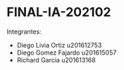 # FINAL-IA-202102
 
Integrantes:
- Diego Livia Ortiz u201612753
- Diego Gomez Fajardo u201615057
- Richard Garcia u201613168
